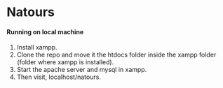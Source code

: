 # Natours
#### Running on local machine
1. Install xampp.
2. Clone the repo and move it the htdocs folder inside the xampp folder (folder where xampp is installed).
3. Start the apache server and mysql in xampp.
4. Then visit, localhost/natours.
